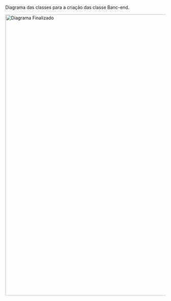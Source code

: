 

Diagrama das classes para a criação das classe Banc-end. 









<img width="1564" height="883" alt="Diagrama Finalizado" src="https://github.com/user-attachments/assets/cce2026b-7183-440a-a9a4-b21b3c64b674" />
